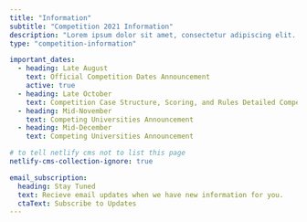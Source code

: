 ```yaml
---
title: "Information"
subtitle: "Competition 2021 Information"
description: "Lorem ipsum dolor sit amet, consectetur adipiscing elit. Nunc mauris, ut ut in leo. Congue sit lobortis odio nunc, viverra lorem adipiscing ornare."
type: "competition-information"

important_dates:
  - heading: Late August
    text: Official Competition Dates Announcement
    active: true
  - heading: Late October
    text: Competition Case Structure, Scoring, and Rules Detailed Competition Week Schedule Announcement
  - heading: Mid-November
    text: Competing Universities Announcement
  - heading: Mid-December
    text: Competing Universities Announcement

# to tell netlify cms not to list this page
netlify-cms-collection-ignore: true

email_subscription:
  heading: Stay Tuned
  text: Recieve email updates when we have new information for you.
  ctaText: Subscribe to Updates
---
```

